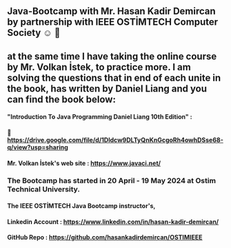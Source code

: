 ##   Java-Bootcamp with Mr. Hasan Kadir Demircan by partnership with IEEE OSTİMTECH Computer Society ☺️ 🤖

##   at the same time I have taking the online course by Mr. Volkan İstek,  to practice more.  I am solving the questions that in end of each unite in the book, has written by Daniel Liang and you can find the book  below:
#### "Introduction To Java Programming Daniel Liang 10th Edition" : 
#### 📂 https://drive.google.com/file/d/1Dldcw9DLTyQnKnGcgoRh4owhDSse68-q/view?usp=sharing
#### Mr. Volkan İstek's web site : https://www.javaci.net/
###  The Bootcamp has started in 20 April - 19 May 2024 at Ostim Technical University.
#### The IEEE OSTİMTECH Java Bootcamp instructor's,
#### Linkedin Account : https://www.linkedin.com/in/hasan-kadir-demircan/
#### GitHub Repo : https://github.com/hasankadirdemircan/OSTIMIEEE
 
